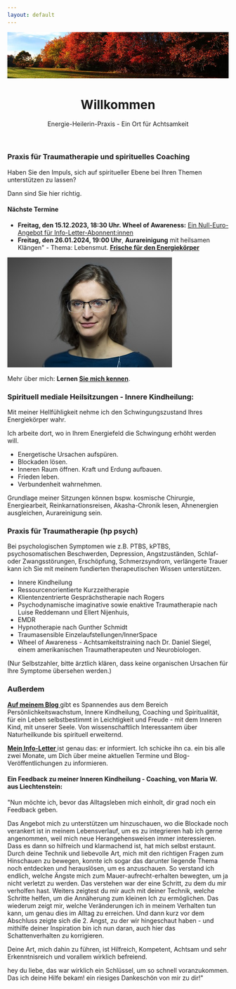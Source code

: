 ```yaml
---
layout: default
---
```

<img src="assets/images/blog-banner-herbst-wald.png" alt="" style="max-width:100%"/>


<header>
	<h1>Willkommen</h1>
	<p>Energie-Heilerin-Praxis - Ein Ort für Achtsamkeit</p>
</header>


### Praxis für Traumatherapie und spirituelles Coaching 

Haben Sie den Impuls, sich auf spiritueller Ebene bei Ihren Themen unterstützen zu lassen? 

Dann sind Sie hier richtig. 


#### Nächste Termine
- **Freitag, den 15.12.2023, 18:30 Uhr. Wheel of Awareness:** [Ein Null-Euro-Angebot für Info-Letter-Abonnent:innen](/2021/04/21/Landingspage-Newsletteranmeldung.html)
- **Freitag, den 26.01.2024, 19:00 Uhr**, **Aurareinigung** mit heilsamen Klängen" - Thema: Lebensmut.
 **[Frische für den Energiekörper](/2023/02/10/Gruppenabende-Meditationsreisen)**


![Jaymaleh](/assets/about-Portrait2.jpg)

Mehr über mich: <strong>Lernen <a href="/about/">Sie mich kennen</a></strong>.


### Spirituell mediale Heilsitzungen - Innere Kindheilung:
Mit meiner Hellfühligkeit nehme ich den Schwingungszustand Ihres Energiekörper wahr. 

Ich arbeite dort, wo in Ihrem Energiefeld die Schwingung erhöht werden will. 

- Energetische Ursachen aufspüren.
- Blockaden lösen.
- Inneren Raum öffnen. Kraft und Erdung aufbauen.
- Frieden leben. 
- Verbundenheit wahrnehmen.
  
Grundlage meiner Sitzungen können bspw. kosmische Chirurgie, Energiearbeit, Reinkarnationsreisen, Akasha-Chronik lesen, Ahnenergien ausgleichen, Aurareinigung sein. 


### Praxis für Traumatherapie (hp psych)
Bei psychologischen Symptomen wie z.B. PTBS, kPTBS, psychosomatischen Beschwerden, Depression, Angstzuständen, Schlaf- oder Zwangsstörungen, Erschöpfung, Schmerzsyndrom, verlängerte Trauer kann ich Sie mit meinem fundierten therapeutischen Wissen unterstützen.  

- Innere Kindheilung
- Ressourcenorientierte Kurzzeitherapie
- Klientenzentrierte Gesprächstherapie nach Rogers
- Psychodynamische imaginative sowie enaktive Traumatherapie nach Luise Reddemann und Ellert Nijenhuis,
- EMDR
- Hypnotherapie nach Gunther Schmidt
- Traumasensible Einzelaufstellungen/InnerSpace
- Wheel of Awareness - Achtsamkeitstraining nach Dr. Daniel Siegel, einem amerikanischen Traumatherapeuten und Neurobiologen.

(Nur Selbstzahler, bitte ärztlich klären, dass keine organischen Ursachen für Ihre Symptome übersehen werden.)


 
### Außerdem
 <p><strong><a href="/blog.html">Auf meinem Blog </a></strong> gibt es Spannendes aus dem Bereich Persönlichkeitswachstum, Innere Kindheilung, Coaching und Spiritualität, für ein Leben selbstbestimmt in Leichtigkeit und Freude - mit dem Inneren Kind, mit unserer Seele. Von wissenschaftlich Interessantem über Naturheilkunde bis spirituell erweiternd.
	</p>
	

<p><strong><a href="/2021/04/21/Landingspage-Newsletteranmeldung.html"> Mein Info-Letter </a></strong> ist genau das: er informiert. Ich schicke ihn ca. ein bis alle zwei Monate, um Dich über meine aktuellen Termine und Blog-Veröffentlichungen zu informieren.</p>
	
<p>
<h4>Ein Feedback zu meiner Inneren Kindheilung - Coaching, von Maria W. aus Liechtenstein: </h4>

<p>"Nun möchte ich, bevor das Alltagsleben mich einholt, dir grad noch ein
Feedback geben.</p> 

<p>Das Angebot mich zu unterstützen um hinzuschauen, wo die
Blockade noch verankert ist in meinem Lebensverlauf, um es zu integrieren
hab ich gerne angenommen, weil mich neue Herangehensweisen immer
interessieren. Dass es dann so hilfreich und klarmachend ist, hat mich
selbst erstaunt. Durch deine Technik und liebevolle Art, mich mit den
richtigen Fragen zum Hinschauen zu bewegen, konnte ich sogar das darunter
liegende Thema noch entdecken und herauslösen, um es anzuschauen. So
verstand ich endlich, welche Ängste mich zum Mauer-aufrecht-erhalten
bewegten, um ja nicht verletzt zu werden. Das verstehen war der eine
Schritt, zu dem du mir verholfen hast. Weiters zeigtest du mir auch mit
deiner Technik, welche Schritte helfen, um die Annäherung zum kleinen Ich
zu ermöglichen. Das wiederum zeigt mir, welche Veränderungen ich in
meinem Verhalten tun kann, um genau dies im Alltag zu erreichen. Und dann
kurz vor dem Abschluss zeigte sich die 2. Angst, zu der wir hingeschaut
haben - und mithilfe deiner Inspiration bin ich nun daran, auch hier das
Schattenverhalten zu korrigieren.</p> 

<p>Deine Art, mich dahin zu führen, ist Hilfreich, Kompetent, Achtsam und
sehr Erkenntnisreich und vorallem wirklich befreiend.</p> 

<p>hey du liebe, das war wirklich ein Schlüssel, um so schnell
voranzukommen. Das ich deine Hilfe bekam! ein riesiges Dankeschön von
mir zu dir!"</p> 

